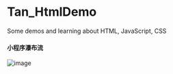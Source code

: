 # Tan_HtmlDemo
Some demos and learning about HTML, JavaScript, CSS

#### 小程序瀑布流
![image](https://github.com/xiaotanit/Tan_HtmlDemo/blob/master/waterfall_flow.gif)
